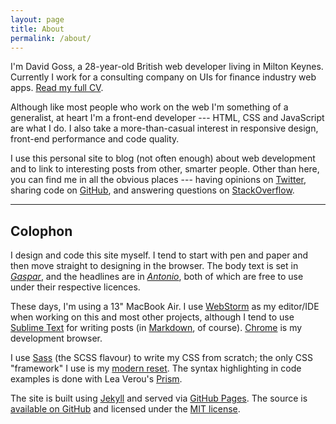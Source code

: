 ```yaml
---
layout: page
title: About
permalink: /about/
---
```


I'm David Goss, a 28-year-old British web developer living in Milton Keynes. Currently I work for a consulting company on UIs for finance industry web apps. [Read my full CV](/cv/).

Although like most people who work on the web I'm something of a generalist, at heart I'm a front-end developer --- HTML, CSS and JavaScript are what I do. I also take a more-than-casual interest in responsive design, front-end performance and code quality.

I use this personal site to blog (not often enough) about web development and to link to interesting posts from other, smarter people. Other than here, you can find me in all the obvious places --- having opinions on [Twitter](http://twitter.com/davidjgoss), sharing code on [GitHub](http://github.com/davidjgoss), and answering questions on [StackOverflow](http://stackoverflow.com/users/2235953/david-goss).

- - -

## Colophon ##

I design and code this site myself. I tend to start with pen and paper and then move straight to designing in the browser. The body text is set in [*Gaspar*](http://www.fontsquirrel.com/fonts/gaspar), and the headlines are in [*Antonio*](http://www.fontsquirrel.com/fonts/antonio), both of which are free to use under their respective licences.

These days, I'm using a 13" MacBook Air. I use [WebStorm](https://www.jetbrains.com/webstorm/) as my editor/IDE when working on this and most other projects, although I tend to use [Sublime Text](http://www.sublimetext.com/) for writing posts (in [Markdown](https://daringfireball.net/projects/markdown/), of course). [Chrome](https://www.google.com/chrome/) is my development browser.

I use [Sass](http://sass-lang.com/) (the SCSS flavour) to write my CSS from scratch; the only CSS "framework" I use is my [modern reset](https://github.com/davidjgoss/modern-reset). The syntax highlighting in code examples is done with Lea Verou's [Prism](http://prismjs.com/).

The site is built using [Jekyll](http://jekyllrb.com) and served via [GitHub Pages](https://pages.github.com). The source is [available on GitHub](https://github.com/davidjgoss/davidjgoss.github.io) and licensed under the [MIT license](https://opensource.org/licenses/MIT).